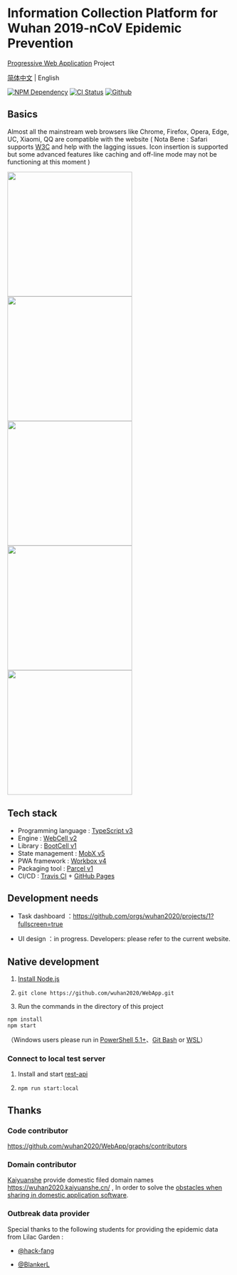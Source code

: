 # Information Collection Platform for Wuhan 2019-nCoV Epidemic Prevention

[Progressive Web Application][1] Project

[简体中文](./README.md) | English

[![NPM Dependency](https://david-dm.org/wuhan2020/WebApp.svg)][2]
[![CI Status](https://github.com/wuhan2020/WebApp/workflows/PWA%20CI/CD/badge.svg)][3]
[![Github](https://img.shields.io/badge/Slack%20Channel-%23proj--front--pages-blue.svg)][4]

## Basics

Almost all the mainstream web browsers like Chrome, Firefox, Opera, Edge, UC, Xiaomi, QQ are compatible with the website ( Nota Bene : Safari supports [W3C][5] and help with the lagging issues. Icon insertion is supported but some advanced features like caching and off-line mode may not be functioning at this moment )

<img width="280" src="source/image/WuHan2020-PWA-0.jpg" />
<img width="280" src="source/image/WuHan2020-PWA-1.jpg" />
<img width="280" src="source/image/WuHan2020-PWA-2.jpg" />
<img width="280" src="source/image/WuHan2020-PWA-3.jpg" />
<img width="280" src="source/image/WuHan2020-PWA-4.jpg" />

## Tech stack

-   Programming language : [TypeScript v3][6]
-   Engine : [WebCell v2][7]
-   Library : [BootCell v1][8]
-   State management : [MobX v5][9]
-   PWA framework : [Workbox v4][10]
-   Packaging tool : [Parcel v1][11]
-   CI/CD : [Travis CI][12] + [GitHub Pages][13]

## Development needs

-   Task dashboard ：https://github.com/orgs/wuhan2020/projects/1?fullscreen=true

-   UI design ：in progress. Developers: please refer to the current website.

## Native development

1. [Install Node.js](https://nodejs.org/en/download/package-manager/)

2. `git clone https://github.com/wuhan2020/WebApp.git`

3. Run the commands in the directory of this project

```shell
npm install
npm start
```

（Windows users please run in [PowerShell 5.1+][14]、[Git Bash][15] or [WSL][16]）

### Connect to local test server

1. Install and start [rest-api](https://github.com/wuhan2020/rest-api)

2. `npm run start:local`

## Thanks

### Code contributor

https://github.com/wuhan2020/WebApp/graphs/contributors

### Domain contributor

[Kaiyuanshe][17] provide domestic filed domain names https://wuhan2020.kaiyuanshe.cn/ , In order to solve the [obstacles when sharing in domestic application software][18].

### Outbreak data provider

Special thanks to the following students for providing the epidemic data from Lilac Garden :

-   [@hack-fang](https://github.com/hack-fang/nCov/blob/master/API.md)

-   [@BlankerL](https://github.com/BlankerL/DXY-2019-nCoV-Crawler)

[1]: https://developers.google.cn/web/progressive-web-apps
[2]: https://david-dm.org/wuhan2020/WebApp
[3]: https://github.com/wuhan2020/WebApp/actions
[4]: https://app.slack.com/client/TT5U1VCPQ/CSTPXN533
[5]: https://www.w3.org/
[6]: https://typescriptlang.org
[7]: https://web-cell.dev/
[8]: https://web-cell.dev/BootCell/
[9]: https://mobx.js.org
[10]: https://developers.google.com/web/tools/workbox
[11]: https://parceljs.org
[12]: https://travis-ci.com/
[13]: https://pages.github.com/
[14]: https://docs.microsoft.com/zh-cn/powershell/scripting/learn/using-familiar-command-names?view=powershell-5.1
[15]: https://gitforwindows.org/#bash
[16]: https://docs.microsoft.com/en-us/windows/wsl/install-win10
[17]: https://kaiyuanshe.cn/
[18]: https://github.com/wuhan2020/WebApp/issues/21
